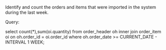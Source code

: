 Identify and count the orders and items that were imported in the system during the last week.

Query: 

select count(*),sum(oi.quantity) from order_header oh 
inner join order_item oi on oh.order_id = oi.order_id
where oh.order_date >= CURRENT_DATE - INTERVAL 1 WEEK;
